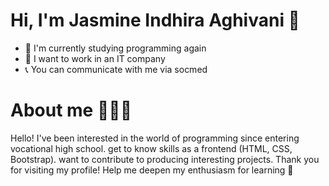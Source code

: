 # Hi, I'm Jasmine Indhira Aghivani 🐾
- 👋 I'm currently studying programming again
- 🏢 I want to work in an IT company
- 📞 You can communicate with me via socmed

# About me 🙋🏻‍♀️
Hello! I've been interested in the world of programming since entering vocational high school. get to know skills as a frontend (HTML, CSS, Bootstrap). want to contribute to producing interesting projects. Thank you for visiting my profile! Help me deepen my enthusiasm for learning 🫶
